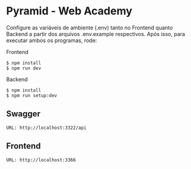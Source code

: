 # Pyramid - Web Academy

Configure as variáveis de ambiente (.env) tanto no Frontend quanto Backend a partir dos arquivos .env.example respectivos. Após isso, para executar ambos os programas, rode:

Frontend
```
$ npm install
$ npm run dev
```

Backend
```
$ npm install
$ npm run setup:dev
```

## Swagger
```
URL: http://localhost:3322/api
```

## Frontend
```
URL: http://localhost:3366
```
